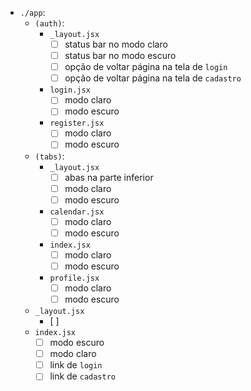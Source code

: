 - `./app`:
    - `(auth)`:
        - `_layout.jsx`
            - [ ] status bar no modo claro
            - [ ] status bar no modo escuro
            - [ ] opção de voltar página na tela de `login`
            - [ ] opção de voltar página na tela de `cadastro`
        - `login.jsx`
            - [ ] modo claro
            - [ ] modo escuro
        - `register.jsx`
            - [ ] modo claro
            - [ ] modo escuro
    - `(tabs)`:
        - `_layout.jsx`
            - [ ] abas na parte inferior
            - [ ] modo claro
            - [ ] modo escuro
        - `calendar.jsx`
            - [ ] modo claro 
            - [ ] modo escuro
        - `index.jsx`
            - [ ] modo claro
            - [ ] modo escuro
        - `profile.jsx`
            - [ ] modo claro
            - [ ] modo escuro
    - `_layout.jsx`
        - [ ]
    - `index.jsx`
        - [ ] modo escuro
        - [ ] modo claro
        - [ ] link de `login`
        - [ ] link de `cadastro`